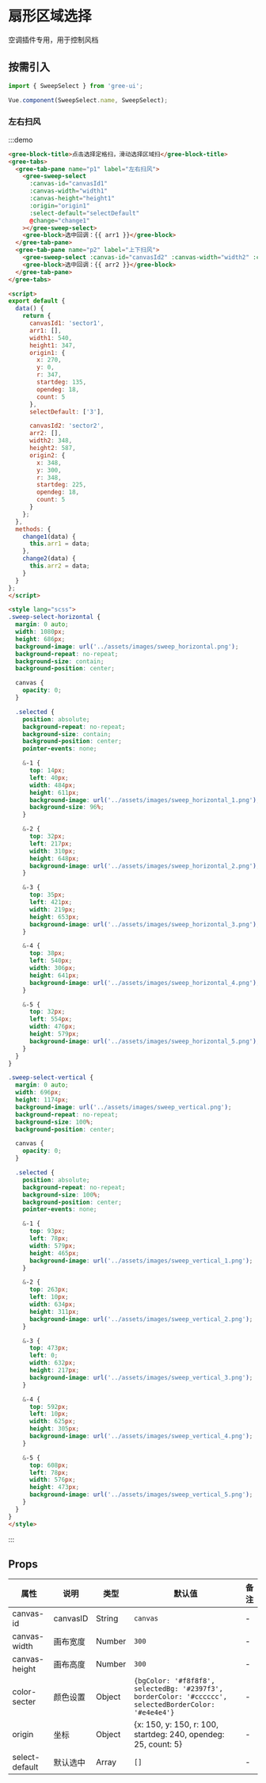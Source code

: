 # 扇形区域选择

空调插件专用，用于控制风档

## 按需引入

```javascript
import { SweepSelect } from 'gree-ui';

Vue.component(SweepSelect.name, SweepSelect);
```

### 左右扫风

:::demo

```html
<gree-block-title>点击选择定格扫，滑动选择区域扫</gree-block-title>
<gree-tabs>
  <gree-tab-pane name="p1" label="左右扫风">
    <gree-sweep-select
      :canvas-id="canvasId1"
      :canvas-width="width1"
      :canvas-height="height1"
      :origin="origin1"
      :select-default="selectDefault"
      @change="change1"
    ></gree-sweep-select>
    <gree-block>选中回调：{{ arr1 }}</gree-block>
  </gree-tab-pane>
  <gree-tab-pane name="p2" label="上下扫风">
    <gree-sweep-select :canvas-id="canvasId2" :canvas-width="width2" :canvas-height="height2" :origin="origin2" @change="change2"></gree-sweep-select>
    <gree-block>选中回调：{{ arr2 }}</gree-block>
  </gree-tab-pane>
</gree-tabs>

<script>
export default {
  data() {
    return {
      canvasId1: 'sector1',
      arr1: [],
      width1: 540,
      height1: 347,
      origin1: {
        x: 270,
        y: 0,
        r: 347,
        startdeg: 135,
        opendeg: 18,
        count: 5
      },
      selectDefault: ['3'],

      canvasId2: 'sector2',
      arr2: [],
      width2: 348,
      height2: 587,
      origin2: {
        x: 348,
        y: 300,
        r: 348,
        startdeg: 225,
        opendeg: 18,
        count: 5
      }
    };
  },
  methods: {
    change1(data) {
      this.arr1 = data;
    },
    change2(data) {
      this.arr2 = data;
    }
  }
};
</script>

<style lang="scss">
.sweep-select-horizontal {
  margin: 0 auto;
  width: 1080px;
  height: 686px;
  background-image: url('../assets/images/sweep_horizontal.png');
  background-repeat: no-repeat;
  background-size: contain;
  background-position: center;

  canvas {
    opacity: 0;
  }

  .selected {
    position: absolute;
    background-repeat: no-repeat;
    background-size: contain;
    background-position: center;
    pointer-events: none;

    &-1 {
      top: 14px;
      left: 40px;
      width: 484px;
      height: 611px;
      background-image: url('../assets/images/sweep_horizontal_1.png');
      background-size: 96%;
    }

    &-2 {
      top: 32px;
      left: 217px;
      width: 310px;
      height: 648px;
      background-image: url('../assets/images/sweep_horizontal_2.png');
    }

    &-3 {
      top: 35px;
      left: 421px;
      width: 219px;
      height: 653px;
      background-image: url('../assets/images/sweep_horizontal_3.png');
    }

    &-4 {
      top: 38px;
      left: 540px;
      width: 306px;
      height: 641px;
      background-image: url('../assets/images/sweep_horizontal_4.png');
    }

    &-5 {
      top: 32px;
      left: 554px;
      width: 476px;
      height: 579px;
      background-image: url('../assets/images/sweep_horizontal_5.png');
    }
  }
}

.sweep-select-vertical {
  margin: 0 auto;
  width: 696px;
  height: 1174px;
  background-image: url('../assets/images/sweep_vertical.png');
  background-repeat: no-repeat;
  background-size: 100%;
  background-position: center;

  canvas {
    opacity: 0;
  }

  .selected {
    position: absolute;
    background-repeat: no-repeat;
    background-size: 100%;
    background-position: center;
    pointer-events: none;

    &-1 {
      top: 93px;
      left: 78px;
      width: 579px;
      height: 465px;
      background-image: url('../assets/images/sweep_vertical_1.png');
    }

    &-2 {
      top: 263px;
      left: 10px;
      width: 634px;
      height: 311px;
      background-image: url('../assets/images/sweep_vertical_2.png');
    }

    &-3 {
      top: 473px;
      left: 0;
      width: 632px;
      height: 217px;
      background-image: url('../assets/images/sweep_vertical_3.png');
    }

    &-4 {
      top: 592px;
      left: 10px;
      width: 625px;
      height: 305px;
      background-image: url('../assets/images/sweep_vertical_4.png');
    }

    &-5 {
      top: 608px;
      left: 78px;
      width: 576px;
      height: 473px;
      background-image: url('../assets/images/sweep_vertical_5.png');
    }
  }
}
</style>
```

:::

## Props

| 属性           | 说明     | 类型   | 默认值                                                                                                | 备注 |
| -------------- | -------- | ------ | ----------------------------------------------------------------------------------------------------- | ---- |
| canvas-id      | canvasID | String | `canvas`                                                                                              | \-   |
| canvas-width   | 画布宽度 | Number | `300`                                                                                                 | \-   |
| canvas-height  | 画布高度 | Number | `300`                                                                                                 | \-   |
| color-secter   | 颜色设置 | Object | `{bgColor: '#f8f8f8', selectedBg: '#2397f3', borderColor: '#cccccc', selectedBorderColor: '#e4e4e4'}` | \-   |
| origin         | 坐标     | Object | {x: 150, y: 150, r: 100, startdeg: 240, opendeg: 25, count: 5}                                        | \-   |
| select-default | 默认选中 | Array  | `[]`                                                                                                  | \-   |

<script>
export default {
  data() {
    return {
      canvasId1: 'sector1',
      arr1: [],
      width1: 540,
      height1: 347,
      origin1: {
        x: 270,
        y: 0,
        r: 347,
        startdeg: 135,
        opendeg: 18,
        count: 5
      },
      selectDefault: ['3'],

      canvasId2: 'sector2',
      arr2: [],
      width2: 348,
      height2: 587,
      origin2: {
        x: 348,
        y: 300,
        r: 348,
        startdeg: 225,
        opendeg: 18,
        count: 5
      }
    };
  },
  methods: {
    change1(data) {
      this.arr1 = data;
    },
    change2(data) {
      this.arr2 = data;
    }
  }
};
</script>

<style lang="less">
.sweep-select-horizontal {
  margin: 0 auto;
  width: 540px;
  height: 343px;
  background-image: url('../../assets/images/sweep_horizontal.png');
  background-repeat: no-repeat;
  background-size: contain;
  background-position: center;

  canvas {
    opacity: 0;
  }

  .selected {
    position: absolute;
    background-repeat: no-repeat;
    background-size: contain;
    background-position: center;
    pointer-events: none;

    &-1 {
      top: 7px;
      left: 20px;
      width: 242px;
      height: 305px;
      background-image: url('../../assets/images/sweep_horizontal_1.png');
      background-size: 96%;
    }

    &-2 {
      top: 32px;
      left: 217px;
      width: 310px;
      height: 648px;
      background-image: url('../../assets/images/sweep_horizontal_2.png');
    }

    &-3 {
      top: 17px;
      left: 210px;
      width: 109px;
      height: 326px;
      background-image: url('../../assets/images/sweep_horizontal_3.png');
    }

    &-4 {
      top: 19px;
      left: 270px;
      width: 153px;
      height: 320px;
      background-image: url('../../assets/images/sweep_horizontal_4.png');
    }

    &-5 {
      top: 16px;
      left: 227px;
      width: 238px;
      height: 289px;
      background-image: url('../../assets/images/sweep_horizontal_5.png');
    }
  }
}

.sweep-select-vertical {
  margin: 0 auto;
  width: 348px;
  height: 587px;
  background-image: url('../../assets/images/sweep_vertical.png');
  background-repeat: no-repeat;
  background-size: 100%;
  background-position: center;

  canvas {
    opacity: 0;
  }

  .selected {
    position: absolute;
    background-repeat: no-repeat;
    background-size: 100%;
    background-position: center;
    pointer-events: none;

    &-1 {
      top: 46px;
      left: 39px;
      width: 289px;
      height: 232px;
      background-image: url('../../assets/images/sweep_vertical_1.png');
    }

    &-2 {
      top: 131px;
      left: 5px;
      width: 317px;
      height: 155px;
      background-image: url('../../assets/images/sweep_vertical_2.png');
    }

    &-3 {
      top: 236px;
      left: 0;
      width: 316px;
      height: 108px;
      background-image: url('../../assets/images/sweep_vertical_3.png');
    }

    &-4 {
      top: 296px;
      left: 5px;
      width: 312px;
      height: 152px;
      background-image: url('../../assets/images/sweep_vertical_4.png');
    }

    &-5 {
      top: 304px;
      left: 39px;
      width: 288px;
      height: 236px;
      background-image: url('../../assets/images/sweep_vertical_5.png');
    }
  }
}
</style>
